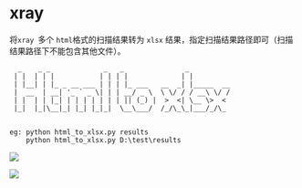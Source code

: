 # xray 

将`xray `多个 `html`格式的扫描结果转为 `xlsx` 结果，指定扫描结果路径即可（扫描结果路径下不能包含其他文件）。



```shell
  _    _ _             _   _               _
 | |  | | |           | | | |             | |
 | |__| | |_ _ __ ___ | | | |_ ___   __  _| |_____  __
 |  __  | __| '_ ` _ \| | | __/ _ \  \ \/ / / __\ \/ /
 | |  | | |_| | | | | | | | || (_) |  >  <| \__ \>  <
 |_|  |_|\__|_| |_| |_|_|  \__\___/  /_/\_\_|___/_/\_


eg: python html_to_xlsx.py results
    python html_to_xlsx.py D:\test\results
```



![](https://gitee.com/JIFENGJIANHAO1/images/raw/master/1.png)

![](https://gitee.com/JIFENGJIANHAO1/images/raw/master/2.png)